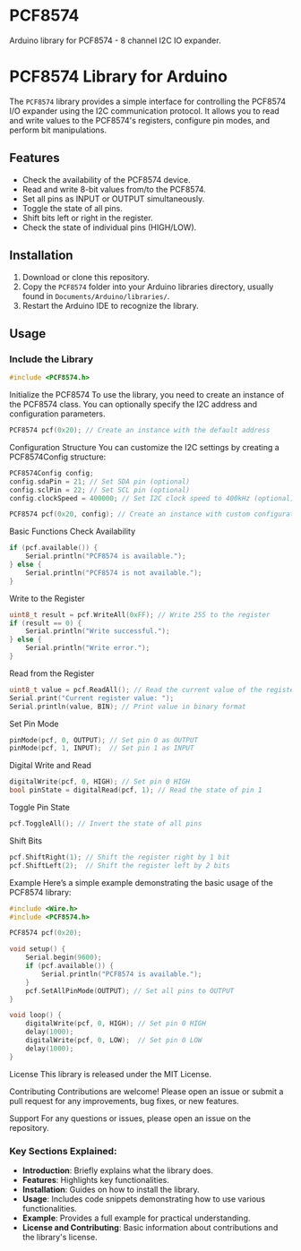 # PCF8574
Arduino library for PCF8574 - 8 channel I2C IO expander.

# PCF8574 Library for Arduino

The `PCF8574` library provides a simple interface for controlling the PCF8574 I/O expander using the I2C communication protocol. It allows you to read and write values to the PCF8574's registers, configure pin modes, and perform bit manipulations.

## Features

- Check the availability of the PCF8574 device.
- Read and write 8-bit values from/to the PCF8574.
- Set all pins as INPUT or OUTPUT simultaneously.
- Toggle the state of all pins.
- Shift bits left or right in the register.
- Check the state of individual pins (HIGH/LOW).

## Installation

1. Download or clone this repository.
2. Copy the `PCF8574` folder into your Arduino libraries directory, usually found in `Documents/Arduino/libraries/`.
3. Restart the Arduino IDE to recognize the library.

## Usage

### Include the Library

```cpp
#include <PCF8574.h>
```
Initialize the PCF8574
To use the library, you need to create an instance of the PCF8574 class. You can optionally specify the I2C address and configuration parameters.

```cpp
PCF8574 pcf(0x20); // Create an instance with the default address
```

Configuration Structure
You can customize the I2C settings by creating a PCF8574Config structure:

```cpp
PCF8574Config config;
config.sdaPin = 21; // Set SDA pin (optional)
config.sclPin = 22; // Set SCL pin (optional)
config.clockSpeed = 400000; // Set I2C clock speed to 400kHz (optional)

PCF8574 pcf(0x20, config); // Create an instance with custom configuration
```

Basic Functions
Check Availability

```cpp
if (pcf.available()) {
    Serial.println("PCF8574 is available.");
} else {
    Serial.println("PCF8574 is not available.");
}
```

Write to the Register

```cpp
uint8_t result = pcf.WriteAll(0xFF); // Write 255 to the register
if (result == 0) {
    Serial.println("Write successful.");
} else {
    Serial.println("Write error.");
}
```

Read from the Register

```cpp
uint8_t value = pcf.ReadAll(); // Read the current value of the register
Serial.print("Current register value: ");
Serial.println(value, BIN); // Print value in binary format
```

Set Pin Mode

```cpp
pinMode(pcf, 0, OUTPUT); // Set pin 0 as OUTPUT
pinMode(pcf, 1, INPUT);  // Set pin 1 as INPUT
```

Digital Write and Read

```cpp
digitalWrite(pcf, 0, HIGH); // Set pin 0 HIGH
bool pinState = digitalRead(pcf, 1); // Read the state of pin 1
```

Toggle Pin State

```cpp
pcf.ToggleAll(); // Invert the state of all pins
```

Shift Bits

```cpp
pcf.ShiftRight(1); // Shift the register right by 1 bit
pcf.ShiftLeft(2);  // Shift the register left by 2 bits
```

Example
Here’s a simple example demonstrating the basic usage of the PCF8574 library:

```cpp
#include <Wire.h>
#include <PCF8574.h>

PCF8574 pcf(0x20);

void setup() {
    Serial.begin(9600);
    if (pcf.available()) {
        Serial.println("PCF8574 is available.");
    }
    pcf.SetAllPinMode(OUTPUT); // Set all pins to OUTPUT
}

void loop() {
    digitalWrite(pcf, 0, HIGH); // Set pin 0 HIGH
    delay(1000);
    digitalWrite(pcf, 0, LOW);  // Set pin 0 LOW
    delay(1000);
}
```

License
This library is released under the MIT License.

Contributing
Contributions are welcome! Please open an issue or submit a pull request for any improvements, bug fixes, or new features.

Support
For any questions or issues, please open an issue on the repository.


### Key Sections Explained:
- **Introduction**: Briefly explains what the library does.
- **Features**: Highlights key functionalities.
- **Installation**: Guides on how to install the library.
- **Usage**: Includes code snippets demonstrating how to use various functionalities.
- **Example**: Provides a full example for practical understanding.
- **License and Contributing**: Basic information about contributions and the library's license.


